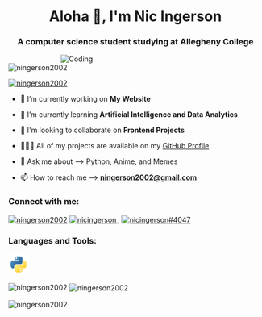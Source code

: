 <h1 align="center">Aloha 👋, I'm Nic Ingerson</h1>
<h3 align="center">A computer science student studying at Allegheny College</h3>
<img align="right" alt="Coding" width="400" src="https://media.giphy.com/media/qgQUggAC3Pfv687qPC/giphy.gif">


<p align="left"> <img src="https://komarev.com/ghpvc/?username=ningerson2002&label=Profile%20views&color=0e75b6&style=flat" alt="ningerson2002" /> </p>

<p align="left"> <a href="https://twitter.com/ningerson2002" target="blank"><img src="https://img.shields.io/twitter/follow/ningerson2002?logo=twitter&style=for-the-badge" alt="ningerson2002" /></a> </p>

- 🔭 I’m currently working on **My Website**

- 🌱 I’m currently learning **Artificial Intelligence and Data Analytics**

- 👯 I'm looking to collaborate on **Frontend Projects**

- 👨🏾‍💻 All of my projects are available on my [GitHub Profile](github.com/ningerson2002)

- 💬 Ask me about --> Python, Anime, and Memes

- 📫 How to reach me --> **ningerson2002@gmail.com**

<h3 align="left">Connect with me:</h3>
<p align="left">
<a href="https://twitter.com/ningerson2002" target="blank"><img align="center" src="https://raw.githubusercontent.com/rahuldkjain/github-profile-readme-generator/master/src/images/icons/Social/twitter.svg" alt="ningerson2002" height="30" width="40" /></a>
<a href="https://instagram.com/nicingerson_" target="blank"><img align="center" src="https://raw.githubusercontent.com/rahuldkjain/github-profile-readme-generator/master/src/images/icons/Social/instagram.svg" alt="nicingerson_" height="30" width="40" /></a>
<a href="https://discord.gg/nicingerson#4047" target="blank"><img align="center" src="https://raw.githubusercontent.com/rahuldkjain/github-profile-readme-generator/master/src/images/icons/Social/discord.svg" alt="nicingerson#4047" height="30" width="40" /></a>
</p>

<h3 align="left">Languages and Tools:</h3>
<p align="left"> <a href="https://www.python.org" target="_blank" rel="noreferrer"> <img src="https://raw.githubusercontent.com/devicons/devicon/master/icons/python/python-original.svg" alt="python" width="40" height="40"/> </a> </p>

<p><img align="left" src="https://github-readme-stats.vercel.app/api/top-langs?username=ningerson2002&show_icons=true&locale=en&layout=compact" alt="ningerson2002" /></p>

<p>&nbsp;<img align="center" src="https://github-readme-stats.vercel.app/api?username=ningerson2002&show_icons=true&locale=en" alt="ningerson2002" /></p>

<p><img align="center" src="https://github-readme-streak-stats.herokuapp.com/?user=ningerson2002&" alt="ningerson2002" /></p>
